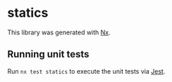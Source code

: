 # statics

This library was generated with [Nx](https://nx.dev).

## Running unit tests

Run `nx test statics` to execute the unit tests via [Jest](https://jestjs.io).
